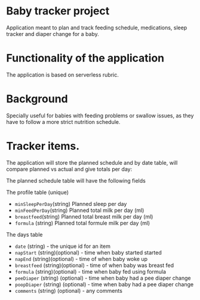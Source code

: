 # Baby tracker project

Application meant to plan and track feeding schedule, medications, sleep tracker and diaper change for a baby.

# Functionality of the application

The application is based on serverless rubric.

# Background

Specially useful for babies with feeding problems or swallow issues, as they have to follow a more strict nutrition schedule.

# Tracker items.

The application will store the planned schedule and by date table, will compare planned vs actual and give totals per day:

The planned schedule table will have the following fields

The profile table (unique)
* `minSleepPerDay`(string) Planned sleep per day
* `minFeedPerDay`(string) Planned total milk per day (ml)
* `breastfeed`(string) Planned total breast milk per day (ml)
* `formula` (string) Planned total formule milk per day (ml)

The days table
* `date` (string) - the unique id for an item
* `napStart` (string)(optional) -  time when baby started started
* `napEnd` (string)(optional) - time of when baby woke up
* `breastfeed` (string)(optional) -  time of when baby was breast fed
* `formula` (string)(optional) - time when baby fed using formula
* `peeDiaper` (string) (optional) - time when baby had a pee diaper change
* `poopDiaper` (string) (optional) - time when baby had a pee diaper change
* `comments` (string) (optional) - any comments


